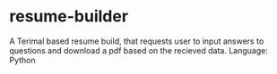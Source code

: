 # resume-builder
A Terimal based resume build, that requests user to input answers to questions and download a pdf based on the recieved data. Language: Python
